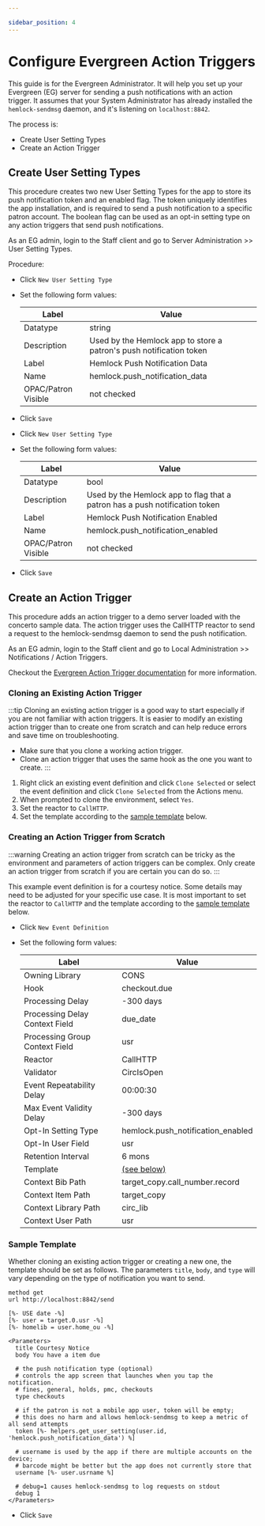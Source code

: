 ```yaml
---

sidebar_position: 4
---
```

# Configure Evergreen Action Triggers

This guide is for the Evergreen Administrator.
It will help you set up your Evergreen (EG) server for sending a push notifications with an action trigger.  It assumes that your System Administrator has already installed the `hemlock-sendmsg` daemon, and it's listening on `localhost:8842`.

The process is:
* Create User Setting Types
* Create an Action Trigger

## Create User Setting Types

This procedure creates two new User Setting Types for the app to store its push notification token and an enabled flag.  The token uniquely identifies the app installation, and is required to send a push notification to a specific patron account.  The boolean flag can be used as an opt-in setting type on any action triggers that send push notifications.

As an EG admin, login to the Staff client and go to Server Administration >> User Setting Types.

Procedure:
* Click `New User Setting Type`
* Set the following form values:

    | Label               | Value                                                                              |
    | ------------------- | ---------------------------------------------------------------------------------- |
    | Datatype            | string                                                                             |
    | Description         | Used by the Hemlock app to store a patron's push notification token                |
    | Label               | Hemlock Push Notification Data                                                     |
    | Name                | hemlock.push_notification_data                                                     |
    | OPAC/Patron Visible | not checked                                                                        |

* Click `Save`
* Click `New User Setting Type`
* Set the following form values:

    | Label               | Value                                                                              |
    | ------------------- | ---------------------------------------------------------------------------------- |
    | Datatype            | bool                                                                               |
    | Description         | Used by the Hemlock app to flag that a patron has a push notification token        |
    | Label               | Hemlock Push Notification Enabled                                                  |
    | Name                | hemlock.push_notification_enabled                                                  |
    | OPAC/Patron Visible | not checked                                                                        |

* Click `Save`

## Create an Action Trigger

This procedure adds an action trigger to a demo server loaded with the concerto sample data.
The action trigger uses the CallHTTP reactor to send a request to the hemlock-sendmsg daemon to send the push notification.

As an EG admin, login to the Staff client and go to Local Administration >> Notifications / Action Triggers.

Checkout the [Evergreen Action Trigger documentation](https://docs.evergreen-ils.org/docs/latest/admin/actiontriggers.html) for more information.

### Cloning an Existing Action Trigger

:::tip
Cloning an existing action trigger is a good way to start especially if you are not familiar with action triggers. It is easier to modify an existing action trigger than to create one from scratch and can help reduce errors and save time on troubleshooting.
 - Make sure that you clone a working action trigger.
 - Clone an action trigger that uses the same hook as the one you want to create.
:::

1. Right click an existing event definition and click `Clone Selected` or select the event definition and click `Clone Selected` from the Actions menu.
2. When prompted to clone the environment, select `Yes`.
3. Set the reactor to `CallHTTP`.
4. Set the template according to the [sample template](#sample-template) below.

### Creating an Action Trigger from Scratch

:::warning
Creating an action trigger from scratch can be tricky as the environment and parameters of action triggers can be complex. Only create an action trigger from scratch if you are certain you can do so.
:::

This example event definition is for a courtesy notice. Some details may need to be adjusted for your specific use case. It is most important to set the reactor to `CallHTTP` and the template according to the [sample template](#sample-template) below.

* Click `New Event Definition`
* Set the following form values:

    | Label                          | Value                          |
    | ------------------------------ | ------------------------------ |
    | Owning Library                 | CONS                           |
    | Hook                           | checkout.due                   |
    | Processing Delay               | -300 days                      |
    | Processing Delay Context Field | due_date                       |
    | Processing Group Context Field | usr                            |
    | Reactor                        | CallHTTP                       |
    | Validator                      | CircIsOpen                     |
    | Event Repeatability Delay      | 00:00:30                       |
    | Max Event Validity Delay       | -300 days                      |
    | Opt-In Setting Type            | hemlock.push_notification_enabled |
    | Opt-In User Field              | usr                               |
    | Retention Interval             | 6 mons                         |
    | Template                       | [(see below)](#sample-template)          |
    | Context Bib Path               | target_copy.call_number.record |
    | Context Item Path              | target_copy                    |
    | Context Library Path           | circ_lib                       |
    | Context User Path              | usr                            |

### Sample Template

Whether cloning an existing action trigger or creating a new one, the template should be set as follows. The parameters `title`, `body`, and `type` will vary depending on the type of notification you want to send.

```
method get
url http://localhost:8842/send
  
[%- USE date -%]
[%- user = target.0.usr -%]
[%- homelib = user.home_ou -%]
  
<Parameters>
  title Courtesy Notice
  body You have a item due

  # the push notification type (optional)
  # controls the app screen that launches when you tap the notification. 
  # fines, general, holds, pmc, checkouts
  type checkouts

  # if the patron is not a mobile app user, token will be empty;
  # this does no harm and allows hemlock-sendmsg to keep a metric of all send attempts
  token [%- helpers.get_user_setting(user.id, 'hemlock.push_notification_data') %]

  # username is used by the app if there are multiple accounts on the device;
  # barcode might be better but the app does not currently store that
  username [%- user.usrname %]

  # debug=1 causes hemlock-sendmsg to log requests on stdout
  debug 1
</Parameters>
```
* Click `Save`

